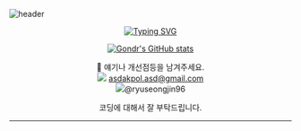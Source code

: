 ![header](https://capsule-render.vercel.app/api?type=Waving&color=4e63d6&height=200&section=header&text=djEjsdlfma&fontSize=50&animation=fadeIn&fontColor=3bb5d4)

<div align=center>

[![Typing SVG](https://readme-typing-svg.demolab.com?font=Dongle&weight=700&size=35&pause=1000&repeat=false&random=false&width=435&lines=%EC%B2%98%EC%9D%8C%EB%B6%80%ED%84%B0+%EA%B1%B8%EC%96%B4%EA%B0%80%EB%8A%94+%EB%B0%9C%EC%9E%90%EC%B7%A8)](https://git.io/typing-svg)

</div>

<div align=center>

[![Gondr's GitHub stats](https://github-readme-stats.vercel.app/api?username=djEjsdlfma)](https://github.com/anuraghazra/github-readme-stats)
</dive>

 💬 얘기나 개선점등을 남겨주세요.<br>
<img src="https://img.shields.io/badge/Gmail-E4405F?style=flat-square&logo=Gmail&logoColor=white"/></a>
 asdakpol.asd@gmail.com<br>
 <a href="https://www.instagram.com/ryuseongjin96/"><img src="https://img.shields.io/badge/Instagram-E4405F?style=flat-square&logo=Instagram&logoColor=white"/></a>@ryuseongjin96

코딩에 대해서 잘 부탁드립니다.
 
---
